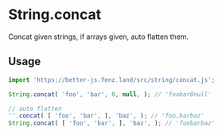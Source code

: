 # String.concat

Concat given strings, if arrays given, auto flatten them. 

## Usage

```javascript
import 'https://better-js.fenz.land/src/string/concat.js';

String.concat( 'foo', 'bar', 0, null, ); // 'foobar0null'

// auto flatten
''.concat( [ 'foo', 'bar', ], 'baz', ); // 'foo,barbaz'
String.concat( [ 'foo', 'bar', ], 'baz', ); // 'foobarbaz'
```
